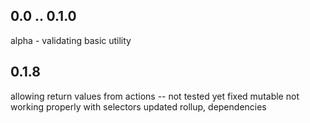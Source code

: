 ## 0.0 .. 0.1.0

alpha - validating basic utility

## 0.1.8 

allowing return values from actions -- not tested yet
fixed mutable not working properly with selectors
updated rollup, dependencies